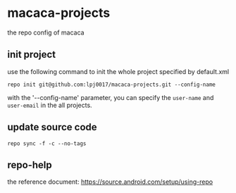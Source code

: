 # macaca-projects
the repo config of macaca

## init project
use the following command to init the whole project specified by default.xml
```
repo init git@github.com:lpj0017/macaca-projects.git --config-name
```
with the '--config-name' parameter, you can specify the `user-name` and `user-email` in the all projects.

## update source code
```
repo sync -f -c --no-tags
```


## repo-help
the reference document: https://source.android.com/setup/using-repo
